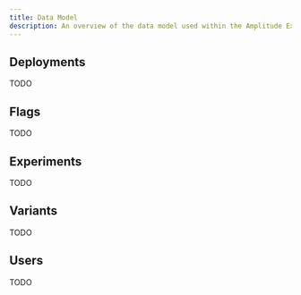```yaml
---
title: Data Model
description: An overview of the data model used within the Amplitude Experiment system.
---
```


## Deployments

TODO

## Flags

TODO

## Experiments

TODO

## Variants

TODO

## Users

TODO
